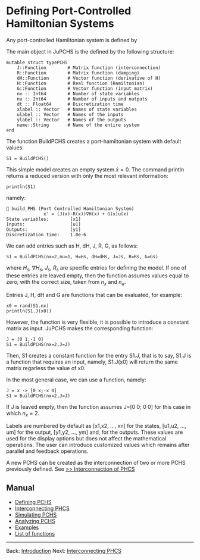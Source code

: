 # Defining Port-Controlled Hamiltonian Systems
Any port-controlled Hamiltonian system is defined by 

The main object in JuPCHS is the defined by the following structure: 

    mutable struct typePCHS    
        J::Function        # Matrix function (interconnection)
        R::Function        # Matrix function (damping)
        dH::Function       # Vector function (derivative of H)
        H::Function        # Real function (Hamiltonian)
        G::Function        # Vector function (input matrix)
        nx :: Int64        # Number of state variables
        nu :: Int64        # Number of inputs and outputs
        dt :: Float64      # Discretization time
        xlabel :: Vector   # Names of state variables
        ulabel :: Vector   # Names of the inputs
        ylabel :: Vector   # Names of the outputs 
        name::String       # Name of the entire system
    end

The function BuildPCHS creates a port-hamiltonian system with default values:

    S1 = BuildPCHS()

This simple model creates an empty system $\dot{x}=0$.  The command println returns a reduced version with only the most relevant information:

    println(S1)

namely:

    📌 build_PHS (Port Controlled Hamiltonian System)
                  x' = (J(x)-R(x))∇H(x) + G(x)u(x)
    State variables:        [x1]
    Inputs:                 [u1]
    Outputs:                [y1]
    Discretization time:    1.0e-6



We can add entries such as H, dH, J, R, G, as follows:

    S1 = BuildPCHS(nx=2,nu=1, H=Hs, dH=dHs, J=Js, R=Rs, G=Gs)    

where $H_s$, $\nabla H_s$, $J_s$, $R_s$ are specific entries for defining the model. If one of these entries are leaved empty, then the function assumes values equal to zero, with the correct size, taken from $n_x$ and $n_u$.  

Entries J, H, dH and G are functions that can be evaluated, for example:

    x0 = rand(S1.nx)
    println(S1.J(x0))

However, the function is very flexible, it is possible to introduce a constant matrix as input.  JuPCHS makes the corresponding function:
    
    J = [0 1;-1 0]
    S1 = BuildPCHS(nx=2,J=J)

Then, S1 creates a constant function for the entry S1.J, that is to say, S1.J is a function that requires an input, namely, S1.J(x0) will return the same matrix regarless the value of x0.

In the most general case, we can use a function, namely:

    J = x -> [0 x;-x 0]
    S1 = BuildPCHS(nx=2,J=J)

If J is leaved empty, then the function assumes J=[0 0; 0 0] for this case in which $n_x = 2$.  

Labels are numbered by default as [x1,x2, ..., xn] for the states, [u1,u2, ..., um] for the output, [y1,y2, ..., ym] and, for the outputs.  These values are used for the display options but does not affect the mathematical operations.  The user can introduce customized values which remains after parallel and feedback operations.  

A new PCHS can be created as the interconnection of two or more PCHS previously defined.  See [>> Interconnection of PHCS](CH02.md)

## Manual

* [Defining PCHS](CH01.md)
* [Interconnecting PHCS](CH02.md)
* [Simulating PCHS](CH03.md)
* [Analyzing PCHS](CH04.md)
* [Examples](CH05.md)
* [List of functions](CH06.md)


---
Back: [Introduction](INTRO.md)
Next: [Interconnecting PHCS](CH02.md)
